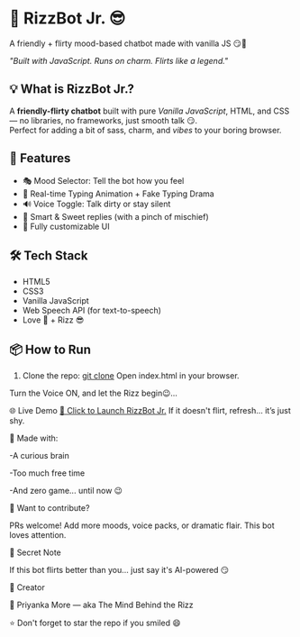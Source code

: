 # 💬 RizzBot Jr. 😎
A friendly + flirty mood-based chatbot made with vanilla JS 😏💬

 *"Built with JavaScript. Runs on charm. Flirts like a legend."*


## 💡 What is RizzBot Jr.?

A **friendly-flirty chatbot** built with pure *Vanilla JavaScript*, HTML, and CSS — no libraries, no frameworks, just smooth talk 😏.  
Perfect for adding a bit of sass, charm, and *vibes* to your boring browser.


## 🚀 Features
- 🎭 Mood Selector: Tell the bot how you feel
- 💬 Real-time Typing Animation + Fake Typing Drama
- 🔊 Voice Toggle: Talk dirty or stay silent
- 🧠 Smart & Sweet replies (with a pinch of mischief)
- 🎨 Fully customizable UI

## 🛠 Tech Stack
- HTML5
- CSS3
- Vanilla JavaScript
- Web Speech API (for text-to-speech)
- Love 💖 + Rizz 😎
  

## 📦 How to Run

1. Clone the repo:
 [git clone](https://github.com/001Priyanka/rizzbot-jr.git)
Open index.html in your browser.

Turn the Voice ON, and let the Rizz begin😉...

🌐 Live Demo
[🚀 Click to Launch RizzBot Jr.](https://001Priyanka.github.io/rizzbot-jr/)
If it doesn't flirt, refresh... it’s just shy.

🧠 Made with:

-A curious brain

-Too much free time

-And zero game... until now 😉

🙌 Want to contribute?

PRs welcome! Add more moods, voice packs, or dramatic flair. This bot loves attention.

🐍 Secret Note

If this bot flirts better than you... just say it's AI-powered 😏

👑 Creator

👤 Priyanka More — aka The Mind Behind the Rizz

⭐ Don't forget to star the repo if you smiled 😄
